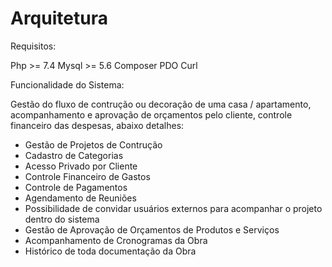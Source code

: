 # Arquitetura

Requisitos:

Php >= 7.4
Mysql >= 5.6
Composer
PDO
Curl

Funcionalidade do Sistema:

Gestão do fluxo de contrução ou decoração de uma casa / apartamento, acompanhamento e aprovação de orçamentos pelo cliente, controle financeiro das despesas, abaixo detalhes:

* Gestão de Projetos de Contrução
* Cadastro de Categorias
* Acesso Privado por Cliente
* Controle Financeiro de Gastos
* Controle de Pagamentos
* Agendamento de Reuniões
* Possibilidade de convidar usuários externos para acompanhar o projeto dentro do sistema
* Gestão de Aprovação de Orçamentos de Produtos e Serviços 
* Acompanhamento de Cronogramas da Obra
* Histórico de toda documentação da Obra
